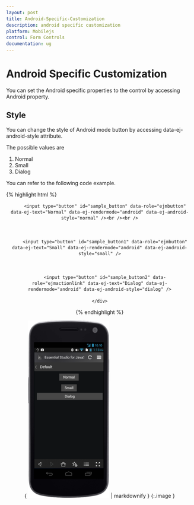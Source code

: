 ```yaml
---
layout: post
title: Android-Specific-Customization
description: android specific customization
platform: Mobilejs
control: Form Controls
documentation: ug
---
```


# Android Specific Customization

You can set the Android specific properties to the control by accessing Android property.

## Style

You can change the style of Android mode button by accessing data-ej-android-style attribute. 

The possible values are

1. Normal
2. Small
3. Dialog

You can refer to the following code example.

{% highlight html %}



<div align="center" style="margin:10px">

        <input type="button" id="sample_button" data-role="ejmbutton" data-ej-text="Normal" data-ej-rendermode="android" data-ej-android-style="normal" /><br /><br />



        <input type="button" id="sample_button1" data-role="ejmbutton" data-ej-text="Small" data-ej-rendermode="android" data-ej-android-style="small" />



        <input type="button" id="sample_button2" data-role="ejmactionlink" data-ej-text="Dialog" data-ej-rendermode="android" data-ej-android-style="dialog" />

    </div>





{% endhighlight %}



{ ![](Android-Specific-Customization_images/Android-Specific-Customization_img1.png) | markdownify }
{:.image }


